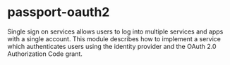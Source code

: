 # passport-oauth2

Single sign on services allows users to log into multiple services and apps with a single account. This module describes how to implement a service which authenticates users using the identity provider and the OAuth 2.0 Authorization Code grant.
